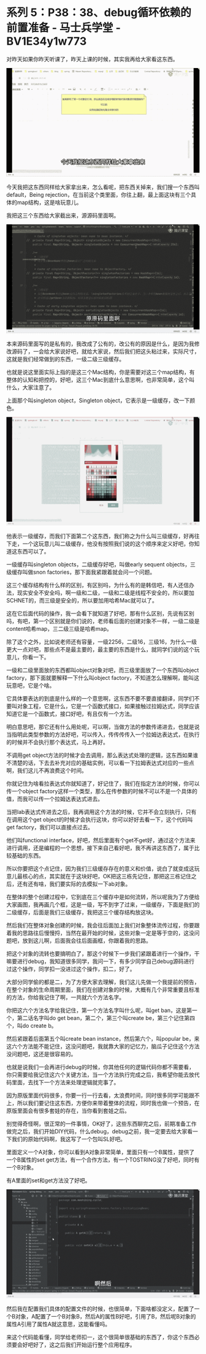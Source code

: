 # 系列 5：P38：38、debug循环依赖的前置准备 - 马士兵学堂 - BV1E34y1w773

对昨天如果你昨天听课了，昨天上课的时候，其实我再给大家看这东西。

![](img/6a94a91872bcedb8947de816a5f7c510_1.png)

今天我把这东西同样给大家拿出来，怎么看呢，把东西关掉来，我们搜一个东西叫default，Being rejection，在当前这个类里面，你往上翻，最上面这块有三个具体的map结构，这是啥玩意儿。

我把这三个东西给大家截出来，源源码里面啊。

![](img/6a94a91872bcedb8947de816a5f7c510_3.png)

本来源码里面写的是私有的，我改成了公有的，改公有的原因是什么，是因为我修改源码了，一会给大家说好吧，就给大家说，然后我们把这头粘过来，实际尺寸，这就是我们经常做到的东西，一级二级三级缓存。

也就是说这里面实际上指的是这三个Mac结构，你是需要对这三个map结构，有整体的认知和把控的，好吧，这三个Mac到底什么意思啊，也非常简单，这个叫什么，大家注意了。

上面那个叫singleton object，Singleton object，它表示是一级缓存，改一下颜色。



![](img/6a94a91872bcedb8947de816a5f7c510_5.png)

他表示一级缓存，而我们下面第二个这东西，我们称之为什么叫三级缓存，好再往下走，一个这玩意儿叫二级缓存，他没有按照我们说的这个顺序来定义好吧，你知道这东西可以了。

一级缓存叫singleton objects，二级缓存好吧，叫做early sequent objects，三级缓存叫做snon factories，那下面我紧跟着就会问一个问题。

这三个缓存结构有什么样的区别，有区别吗，为什么有的是韩信吧，有人还信办法，现实安全不安全吗，啊一级和二级，一级和二级是线程不安全的，所以要加SCHNET的，而三级是安全的，所以要加用哈希Mac就可以了。

这在它后面代码的操作，我一会看下就知道了好吧，那有什么区别，先说有区别吗，有吧，第一个区别就是你们说的，老师看后面的创建对象不一样，一级二级是content哈希map，三二级三级是哈希map。

除了这个之外，比如说老师还有容量，一级2256，二级16，三级16，为什么一级更大一点对吧，那些点不是最主要的，最主要的东西是什么，就同学们说的这个玩意儿，你看一下。

一级和二级里面放的东西都叫object对象对吧，而三级里面放了一个东西叫object factory，那下面就要解释一下什么叫object factory，不知道怎么理解啊，能叫这玩意吧，它是个啥。

它具体要表达的到底是什么样的一个意思啊，这东西不要不要直接翻译，同学们不要叫对象工程，它是什么，它是一个函数式接口，如果接触过拉姆达式，同学应该知道它是一个函数式，接口好吧，有且仅有一个方法。

明白意思吧，那它还有什么用处呢，可以啊，当做方法的参数传递进去，也就是说当指明此类型参数的方法好吧，可以传入，传传传传入一个拉姆达表达式，在执行的时候并不会执行那个表达式，马上再好。

不调用get object方法的时候才会去调用，那么表达式处理的逻辑，这东西如果谁不清楚的话，下去去补充对应的基础实例，可以看一下拉姆表达式对应的一些点啊，我们这儿不再浪费这个时间。

你就记住为啥看拉表达式你就知道了，好记住了，我们在指定方法的时候，你可以传一个object factory这样一个类型，那么在传参数的时候不可以不是一个具体的值，而我可以传一个拉姆达表达式进去。

当把lab表达式传进去之后，我再调用这个方法的时候，它并不会立刻执行，只有在调用这个get object的时候才会执行这块，你可以好好去看一下，这个代码叫get factory，我们可以直接点过去。

他们叫functional interface，好吧，然后里面有个get不get好，通过这个方法来进行调用，还是编程的一个思想，接下来自己看好吧，我不再讲这东西了，属于比较基础的东西。

所以你要把这个点记住，因为我们三级缓存存在的意义和价值，说白了就变成这玩意儿最核心的点，其实就在于这块好吧，OK把这三栋先记住，那把这三栋记住之后，还有还有啥，我们要实际的去模拟一下ab对象。

在整体的整个创建过程中，它到底在三个缓存中是如何流转，所以呢我为了方便给大家画图，我再画几个框，这是一级，写不到字了过来，一级缓存，下面是我们的二级缓存，后面是我们三级缓存，我把这三个缓存结构放这块。

然后我们在整体对象创建的时候，我会往后面加上我们对象整体流传过程，你要跟着我的思路往后慢慢捋，当然在最开始的时候，这些对象一定是等于空的，这没问题吧，放到这儿啊，后面我会往后面画框，你跟着我的思路。

把这个对象的流转也要搞明白了，那这个时候下一步我们紧跟着进行一个操作，干嘛要进行debug，我知道很多同学，我问一下，有多少同学自己debug源码进行过这个操作，同学扣一没进过这个操作，扣二，好了。

大部分同学偷的都是二，为了方便大家去理解，我们这儿先做一个我提前的预告，在整个对象的生命周期里面，我们在创建对象的时候，大概有几个非常重要且标准的方法，你给我记住了啊，一共就六个方法名字。

你把这六个方法名字给我记住，第一个方法名字叫什么呢，叫get ban，这是第一个，第二话名字叫do get bean，第二个，第三个叫create be，第三个记住第四个，叫do create b。

然后紧跟着后面第五个叫create bean instance，然后第六个，叫popular be，来这六个方法能不能记住，这没问题吧，我就靠大家的记忆力，脑瓜子记住这个方法没问题吧，这还是很容易的。

也就是说我们一会再进行debug的时候，你其他任何的逻辑代码你都不需要看，你只需要给我记住这六个关键方法，当一个方法执行完成之后，我希望你能去放代码里面，去找下一个方法来处理逻辑就完事了。

因为原版里面代码很多，你要一行一行去看，太浪费时间，同时很多同学可能跟不上，所以我们要记住这东西，方便你来带着整体的流程，同时我也做一个预告，在原版里面会有很多套娃的存在，当你看到套娃之后。

别觉得奇怪啊，很正常的一件事情，OK好了，这些东西聊完之后，前期准备工作做完之后，我们开始DIY代码，什么debug，debug之前，我一定要去给大家看一下我们的原始代码啊，我这写了一个包叫SL好吧。

里面定义一个A对象，你可以看到A对象非常简单，里面只有一个B属性，提供了一个B属性的set get方法，有一个合作方法，有一个TOSTRING没了好吧，同时有一个B对象。

有A里面的set和get方法没了好吧。

![](img/6a94a91872bcedb8947de816a5f7c510_7.png)

然后我在配置我们具体的配置文件的时候，也很简单，下面啥都没定义，配置了一个B对象，A配置了一个B对象B，然后A的属性B好吧，引用了B，然后呢B对象的属性A引用了属性A就这意思，这能看懂吗。

来这个代码能看懂，同学给老师扣一，这个很简单很基础的东西了，你这个东西必须要会好吧好了，这之后我们开始运行整个应用程序。

